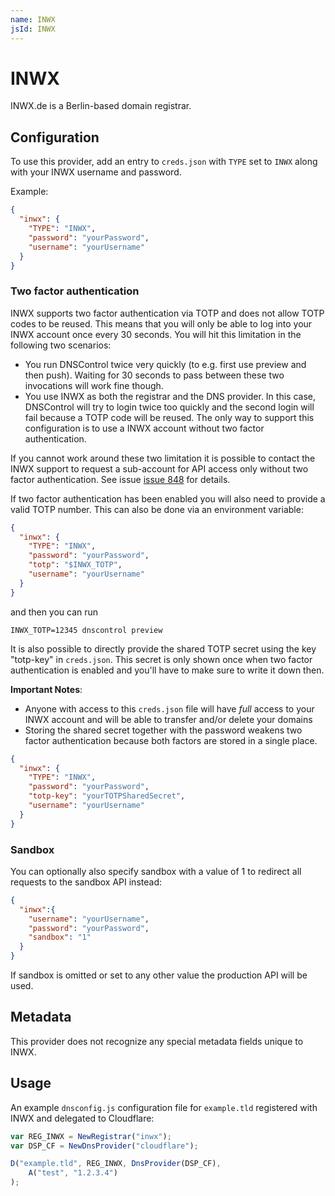 ```yaml
---
name: INWX
jsId: INWX
---
```


# INWX

INWX.de is a Berlin-based domain registrar.

## Configuration

To use this provider, add an entry to `creds.json` with `TYPE` set to `INWX`
along with your INWX username and password.

Example:

```json
{
  "inwx": {
    "TYPE": "INWX",
    "password": "yourPassword",
    "username": "yourUsername"
  }
}
```

### Two factor authentication

INWX supports two factor authentication via TOTP and does not allow TOTP codes to be reused. This means that you will only be able to log into your INWX account once every 30 seconds.
You will hit this limitation in the following two scenarios:

* You run DNSControl twice very quickly (to e.g. first use preview and then push). Waiting for 30 seconds to pass between these two invocations will work fine though.
* You use INWX as both the registrar and the DNS provider. In this case, DNSControl will try to login twice too quickly and the second login will fail because a TOTP code will be reused. The only way to support this configuration is to use a INWX account without two factor authentication.

If you cannot work around these two limitation it is possible to contact the INWX support to request a sub-account for API access only without two factor authentication.
See issue [issue 848](https://github.com/StackExchange/dnscontrol/issues/848#issuecomment-692288859) for details.

If two factor authentication has been enabled you will also need to provide a valid TOTP number.
This can also be done via an environment variable:

```json
{
  "inwx": {
    "TYPE": "INWX",
    "password": "yourPassword",
    "totp": "$INWX_TOTP",
    "username": "yourUsername"
  }
}
```

and then you can run

```shell
INWX_TOTP=12345 dnscontrol preview
```

It is also possible to directly provide the shared TOTP secret using the key "totp-key" in `creds.json`.
This secret is only shown once when two factor authentication is enabled and you'll have to make sure to write it down then.

**Important Notes**:
* Anyone with access to this `creds.json` file will have *full* access to your INWX account and will be able to transfer and/or delete your domains
* Storing the shared secret together with the password weakens two factor authentication because both factors are stored in a single place.

```json
{
  "inwx": {
    "TYPE": "INWX",
    "password": "yourPassword",
    "totp-key": "yourTOTPSharedSecret",
    "username": "yourUsername"
  }
}
```


### Sandbox
You can optionally also specify sandbox with a value of 1 to
redirect all requests to the sandbox API instead:

```json
{
  "inwx":{
    "username": "yourUsername",
    "password": "yourPassword",
    "sandbox": "1"
  }
}
```

If sandbox is omitted or set to any other value the production
API will be used.


## Metadata
This provider does not recognize any special metadata fields unique to
INWX.

## Usage
An example `dnsconfig.js` configuration file
for `example.tld` registered with INWX
and delegated to Cloudflare:

```javascript
var REG_INWX = NewRegistrar("inwx");
var DSP_CF = NewDnsProvider("cloudflare");

D("example.tld", REG_INWX, DnsProvider(DSP_CF),
    A("test", "1.2.3.4")
);
```
